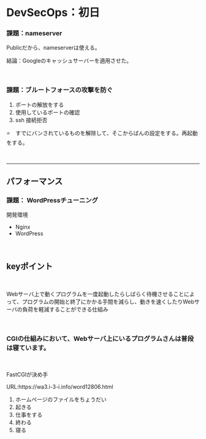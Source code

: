 # DevSecOps：初日

### 課題：nameserver
<p>Publicだから、nameserverは使える。</p>
<p>結論：Googleのキャッシュサーバーを適用させた。</p>

<br>

### 課題：ブルートフォースの攻撃を防ぐ
<ol>
    <li>ポートの解放をする</li>
    <li>使用しているポートの確認</li>
    <li>ssh 接続拒否</li>
</ol>

<p>⭐️　すでにバンされているものを解除して、そこからばんの設定をする。再起動をする。</p>
<br>

<hr>

## パフォーマンス
### 課題： WordPressチューニング

<p>開発環境</p>

<ul>
    <li>Nginx</li>
    <li>WordPress</li>
</ul>
<br>

<h2>keyポイント</h2><br>
<p>Webサーバ上で動くプログラムを一度起動したらしばらく待機させることによって、プログラムの開始と終了にかかる手間を減らし、動きを速くしたりWebサーバの負荷を軽減することができる仕組み</p>
<br>

### CGIの仕組みにおいて、Webサーバ上にいるプログラムさんは普段は寝ています。
<br>
<p>FastCGIが決め手</p>
<p>URL:https://wa3.i-3-i.info/word12806.html</p>

<ol>
    <li> ホームページのファイルをちょうだい</li>
    <li> 起きる</li>
    <li> 仕事をする</li>
    <li> 終わる</li>
    <li> 寝る</li>
</ol>
